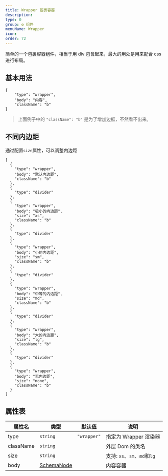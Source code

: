 ```yaml
---
title: Wrapper 包裹容器
description:
type: 0
group: ⚙ 组件
menuName: Wrapper
icon:
order: 72
---
```


简单的一个包裹容器组件，相当于用 div 包含起来，最大的用处是用来配合 css 进行布局。

## 基本用法

```schema: scope="body"
{
    "type": "wrapper",
    "body": "内容",
    "className": "b"
}
```

> 上面例子中的 `"className": "b"` 是为了增加边框，不然看不出来。

## 不同内边距

通过配置`size`属性，可以调整内边距

```schema: scope="body"
[
  {
    "type": "wrapper",
    "body": "默认内边距",
    "className": "b"
  },
  {
    "type": "divider"
  },
  {
    "type": "wrapper",
    "body": "极小的内边距",
    "size": "xs",
    "className": "b"
  },
  {
    "type": "divider"
  },
  {
    "type": "wrapper",
    "body": "小的内边距",
    "size": "sm",
    "className": "b"
  },
  {
    "type": "divider"
  },
  {
    "type": "wrapper",
    "body": "中等的内边距",
    "size": "md",
    "className": "b"
  },
  {
    "type": "divider"
  },
  {
    "type": "wrapper",
    "body": "大的内边距",
    "size": "lg",
    "className": "b"
  },
  {
    "type": "divider"
  },
  {
    "type": "wrapper",
    "body": "无内边距",
    "size": "none",
    "className": "b"
  }
]
```

## 属性表

| 属性名    | 类型                                      | 默认值      | 说明                         |
| --------- | ----------------------------------------- | ----------- | ---------------------------- |
| type      | `string`                                  | `"wrapper"` | 指定为 Wrapper 渲染器        |
| className | `string`                                  |             | 外层 Dom 的类名              |
| size      | `string`                                  |             | 支持: `xs`、`sm`、`md`和`lg` |
| body      | [SchemaNode](../../docs/types/schemanode) |             | 内容容器                     |

